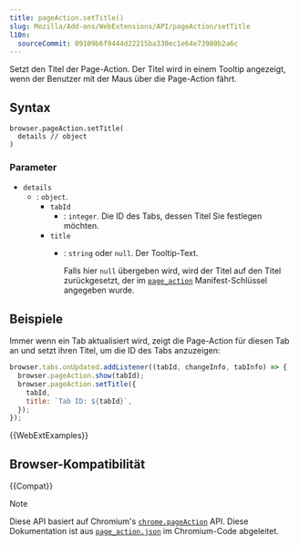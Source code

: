```yaml
---
title: pageAction.setTitle()
slug: Mozilla/Add-ons/WebExtensions/API/pageAction/setTitle
l10n:
  sourceCommit: 09109b6f9444d22215ba330ec1e64e73980b2a6c
---
```


Setzt den Titel der Page-Action. Der Titel wird in einem Tooltip angezeigt, wenn der Benutzer mit der Maus über die Page-Action fährt.

## Syntax

```js-nolint
browser.pageAction.setTitle(
  details // object
)
```

### Parameter

- `details`
  - : `object`.
    - `tabId`
      - : `integer`. Die ID des Tabs, dessen Titel Sie festlegen möchten.
    - `title`
      - : `string` oder `null`. Der Tooltip-Text.

        Falls hier `null` übergeben wird, wird der Titel auf den Titel zurückgesetzt, der im [`page_action`](/de/docs/Mozilla/Add-ons/WebExtensions/manifest.json/page_action) Manifest-Schlüssel angegeben wurde.

## Beispiele

Immer wenn ein Tab aktualisiert wird, zeigt die Page-Action für diesen Tab an und setzt ihren Titel, um die ID des Tabs anzuzeigen:

```js
browser.tabs.onUpdated.addListener((tabId, changeInfo, tabInfo) => {
  browser.pageAction.show(tabId);
  browser.pageAction.setTitle({
    tabId,
    title: `Tab ID: ${tabId}`,
  });
});
```

{{WebExtExamples}}

## Browser-Kompatibilität

{{Compat}}

> [!NOTE]
> Diese API basiert auf Chromium's [`chrome.pageAction`](https://developer.chrome.com/docs/extensions/mv2/reference/pageAction#method-setTitle) API. Diese Dokumentation ist aus [`page_action.json`](https://chromium.googlesource.com/chromium/src/+/master/chrome/common/extensions/api/page_action.json) im Chromium-Code abgeleitet.
